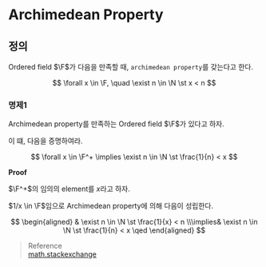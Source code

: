 # Archimedean Property
## 정의
Ordered field $\F$가 다음을 만족할 때, `archimedean property`를 갖는다고 한다.

$$ \forall x \in \F, \quad \exist n \in \N \st x < n $$

### 명제1
Archimedean property를 만족하는 Ordered field $\F$가 있다고 하자.

이 떄, 다음을 증명하여라.

$$ \forall x \in \F^+ \implies \exist n \in \N \st \frac{1}{n} < x  $$

**Proof**

$\F^+$의 임의의 element를 $x$라고 하자.

$1/x \in \F$임으로 Archimedean property에 의해 다음이 성립한다.

$$ \begin{aligned} & \exist n \in \N \st \frac{1}{x} < n \\\implies& \exist n \in \N \st \frac{1}{n} < x \qed \end{aligned} $$

> Reference  
> [math.stackexchange](https://math.stackexchange.com/questions/61630/archimedean-property-of-the-rational-numbers)